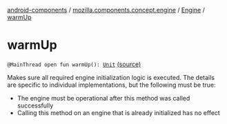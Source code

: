 [android-components](../../index.md) / [mozilla.components.concept.engine](../index.md) / [Engine](index.md) / [warmUp](./warm-up.md)

# warmUp

`@MainThread open fun warmUp(): `[`Unit`](https://kotlinlang.org/api/latest/jvm/stdlib/kotlin/-unit/index.html) [(source)](https://github.com/mozilla-mobile/android-components/blob/master/components/concept/engine/src/main/java/mozilla/components/concept/engine/Engine.kt#L71)

Makes sure all required engine initialization logic is executed. The
details are specific to individual implementations, but the following must be true:

* The engine must be operational after this method was called successfully
* Calling this method on an engine that is already initialized has no effect
